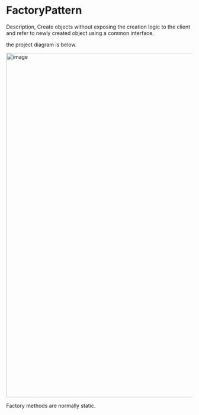 # FactoryPattern

Description,
Create objects without exposing the creation logic to the client and refer to newly created object using a common interface.

the project diagram is below. 

<img width="928" alt="image" src="https://github.com/koshala123/FactoryPattern/assets/51772480/9c174b51-d075-4fa5-8acd-b677e684a3d1">

Factory methods are normally static.
